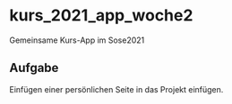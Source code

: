 # kurs_2021_app_woche2

Gemeinsame Kurs-App im Sose2021

## Aufgabe

Einfügen einer persönlichen Seite in das Projekt einfügen.


